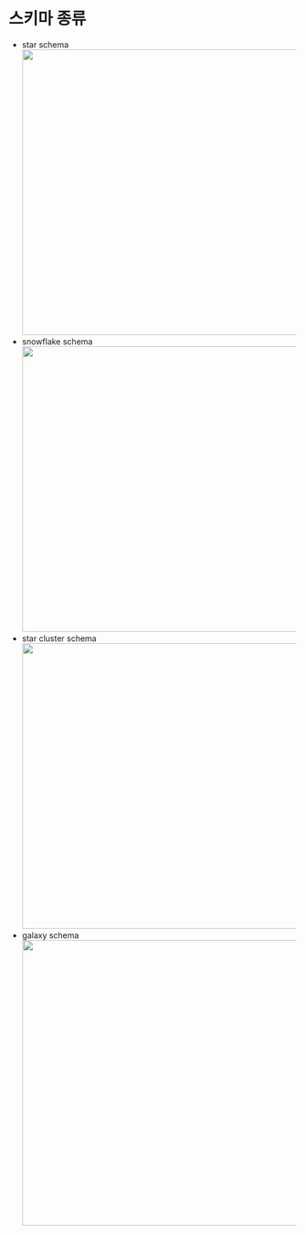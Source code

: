 # 스키마 종류

- star schema
  <img src="https://img1.daumcdn.net/thumb/R1280x0/?scode=mtistory2&fname=https%3A%2F%2Fblog.kakaocdn.net%2Fdn%2F6WwgC%2FbtqwkWGlRXC%2F2mxjoA6o7ngOYGwRfHbsB1%2Fimg.png" width="500">
- snowflake schema
  <img src="https://img1.daumcdn.net/thumb/R1280x0/?scode=mtistory2&fname=https%3A%2F%2Fblog.kakaocdn.net%2Fdn%2FdOff0D%2FbtqwiysUstd%2FOYgKSqPakHf7UcLQcQCma0%2Fimg.png" width="500">
- star cluster schema
  <img src="https://img1.daumcdn.net/thumb/R1280x0/?scode=mtistory2&fname=https%3A%2F%2Fblog.kakaocdn.net%2Fdn%2FDNn8n%2Fbtqwjujgd65%2FduHtvyTKzFxI1tkylgTBe1%2Fimg.png" width="500">
- galaxy schema
  <img src="http://4.bp.blogspot.com/-XkJL6c5pfo0/UjXXvbxxxgI/AAAAAAAAFhA/joPVudqbKkE/s400/Galaxy+schema.png" width="500">
